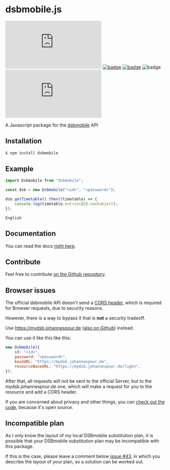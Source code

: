 # dsbmobile.js

![badge](https://img.shields.io/github/license/Tch1b0/dsbmobile.js)
[![badge](https://img.shields.io/npm/v/dsbmobile)](https://www.npmjs.com/package/dsbmobile)
[![badge](https://img.shields.io/badge/docs-%F0%9F%93%96-blue)](https://tch1b0.github.io/dsbmobile.js/)
![badge](https://img.shields.io/github/actions/workflow/status/Tch1b0/dsbmobile.js/ci.yml?branch=master&label=ci)
![badge](https://img.shields.io/github/issues/Tch1b0/dsbmobile.js)

A Javascript package for the [dsbmobile](https://dsbmobile.de) API

## Installation

```bash
$ npm install dsbmobile
```

## Example

```js
import Dsbmobile from "dsbmobile";

const dsb = new Dsbmobile("<id>", "<password>");

dsb.getTimetable().then((timetable) => {
    console.log(timetable.entries[0].newSubject);
});
```

```
English
```

## Documentation

You can read the docs [right here](https://tch1b0.github.io/dsbmobile.js/).

## Contribute

Feel free to contribute [on the Github repository](https://github.com/Tch1b0/dsbmobile.js).

## Browser issues

The official dsbmobile API doesn't send a [CORS header](https://en.wikipedia.org/wiki/Cross-origin_resource_sharing), which is required for Browser requests, due to security reasons.

However, there is a way to bypass it that is **not** a security tradeoff.

Use https://mydsb.johannespour.de ([also on Github](https://github.com/Tch1b0/dsb-middleware)) instead.

You can use it like this like this:

```js
new Dsbmobile({
    id: "<id>",
    password: "<password>",
    baseURL: "https://mydsb.johannespour.de",
    resourceBaseURL: "https://mydsb.johannespour.de/light",
});
```

After that, all requests will not be sent to the official Server, but to the mydsb.johannespour.de one, which will make a request for you to the resource and add a CORS header.

If you are concerned about privacy and other things, you can [check out the code](https://github.com/Tch1b0/dsb-middleware), because it's open source.

## Incompatible plan

As I only know the layout of my local DSBmobile substitution plan, it is possible that your DSBmobile substitution plan may be incompatible with this package.

If this is the case, please leave a comment below [issue #43](https://github.com/Tch1b0/dsbmobile.js/issues/43), in which you describe the layout of your plan, so a solution can be worked out.
